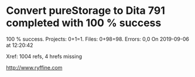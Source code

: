 # Convert pureStorage to Dita 791 completed with 100 % success

100 % success. Projects: 0+1=1.  Files: 0+98=98. Errors: 0,0  On 2019-09-06 at 12:20:42

Xref: 1004 refs, 4 hrefs missing



http://www.ryffine.com
